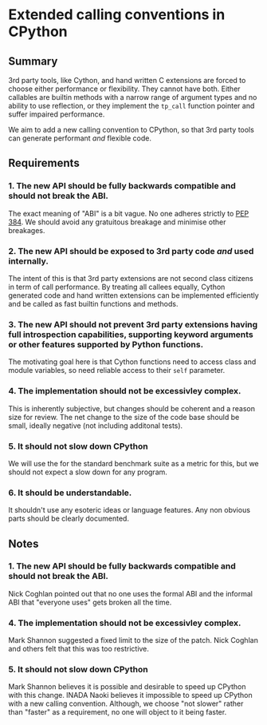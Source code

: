# Extended calling conventions in CPython

## Summary

3rd party tools, like Cython, and hand written C extensions are forced to
choose either performance or flexibility. They cannot have both.
Either callables are builtin methods with a narrow range of argument types and no ability to
use reflection, or they implement the `tp_call` function pointer and suffer impaired performance.

We aim to add a new calling convention to CPython, so that 3rd party tools can generate performant *and* flexible code.


## Requirements

### 1. The new API should be fully backwards compatible and should not break the ABI.

The exact meaning of "ABI" is a bit vague. No one adheres strictly to [PEP 384](https://www.python.org/dev/peps/pep-0384/). We should avoid any gratuitous breakage and minimise other breakages.

### 2. The new API should be exposed to 3rd party code *and* used internally. 

The intent of this is that 3rd party extensions are not second class citizens in term of call performance. By treating all callees equally, Cython generated code and hand written extensions can be implemented efficiently and be called as fast builtin functions and methods.

### 3. The new API should not prevent 3rd party extensions having full introspection capabilities, supporting keyword arguments or other features supported by Python functions.

The motivating goal here is that Cython functions need to access class and module variables, so need reliable access to their `self` parameter.

### 4. The implementation should not be excessivley complex.

This is inherently subjective, but changes should be coherent and a reason size for review. The net change to the size of the code base should be small, ideally negative (not including additonal tests).

### 5. It should not slow down CPython

We will use the  for the standard benchmark suite as a metric for this, but we should not expect a slow down for any program.

### 6. It should be understandable.

It shouldn't use any esoteric ideas or language features. Any non obvious parts should be clearly documented.



## Notes


### 1.  The new API should be fully backwards compatible and should not break the ABI.

Nick Coghlan pointed out that no one uses the formal ABI and the informal ABI that "everyone uses" gets broken all the time. 


### 4. The implementation should not be excessivley complex.

Mark Shannon suggested a fixed limit to the size of the patch. Nick Coghlan and others felt that this was too restrictive.


### 5. It should not slow down CPython

Mark Shannon believes it is possible and desirable to speed up CPython with this change. INADA Naoki believes it impossible to speed up CPython with a new calling convention.
Although, we choose "not slower" rather than "faster" as a requirement, no one will object to it being faster.





